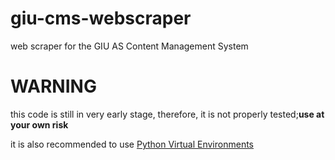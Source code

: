 # giu-cms-webscraper
web scraper for the GIU AS Content Management System
# WARNING 
this code is still in very early stage, therefore, it is not properly tested;**use at your own risk**

it is also recommended to use [Python Virtual Environments](https://docs.python.org/3/library/venv.html)

